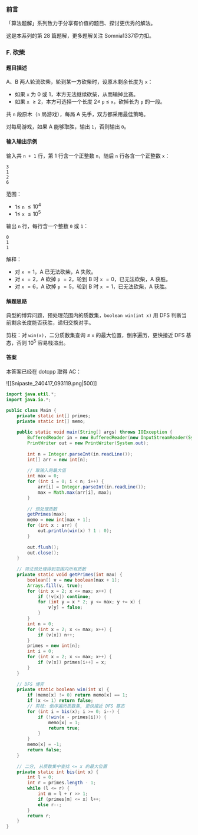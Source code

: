 ### 前言

「算法题解」系列致力于分享有价值的题目、探讨更优秀的解法。

这是本系列的第 28 篇题解，更多题解关注 Somnia1337@力扣。

### F. 砍柴

#### 题目描述

A、B 两人轮流砍柴，轮到某一方砍柴时，设原木剩余长度为 `x`：

- 如果 `x` 为 $0$ 或 $1$，本方无法继续砍柴，从而输掉比赛。
- 如果 `x` $\geqslant 2$，本方可选择一个长度 $2 \leqslant$ `p` $\leqslant$ `x`，砍掉长为 `p` 的一段。

共 `n` 段原木（`n` 局游戏），每局 A 先手，双方都采用最佳策略。

对每局游戏，如果 A 能够取胜，输出 `1`，否则输出 `0`。

#### 输入输出示例

输入共 `n + 1` 行，第 1 行含一个正整数 `n`，随后 `n` 行各含一个正整数 `x`：

```text
3
1
2
6
```

范围：

- $1 \leqslant$ `n` $\leqslant 10^4$
- $1 \leqslant$ `x` $\leqslant 10^5$

输出 `n` 行，每行含一个整数 `0` 或 `1`：

```text
0
1
1
```

解释：

- 对 `x` $= 1$，A 已无法砍柴，A 失败。
- 对 `x` $= 2$，A 砍掉 `p` $= 2$，轮到 B 时 `x` $= 0$，已无法砍柴，A 获胜。
- 对 `x` $= 6$，A 砍掉 `p` $= 5$，轮到 B 时 `x` $= 1$，已无法砍柴，A 获胜。

#### 解题思路

典型的博弈问题，预处理范围内的质数集，`boolean win(int x)` 用 DFS 判断当前剩余长度能否获胜，递归交换对手。

剪枝：对 `win(x)`，二分质数集查询 $\leqslant$ `x` 的最大位置，倒序遍历，更快接近 DFS 基态，否则 $10^5$ 容易栈溢出。

#### 答案

本答案已经在 dotcpp 取得 AC：

![[Snipaste_240417_093119.png|500]]

```java
import java.util.*;
import java.io.*;

public class Main {
    private static int[] primes;
    private static int[] memo;
    
    public static void main(String[] args) throws IOException {
        BufferedReader in = new BufferedReader(new InputStreamReader(System.in));
        PrintWriter out = new PrintWriter(System.out);
        
        int n = Integer.parseInt(in.readLine());
        int[] arr = new int[n];
        
        // 取输入的最大值
        int max = 0;
        for (int i = 0; i < n; i++) {
            arr[i] = Integer.parseInt(in.readLine());
            max = Math.max(arr[i], max);
        }
        
        // 预处理质数
        getPrimes(max);
        memo = new int[max + 1];
        for (int x : arr) {
            out.println(win(x) ? 1 : 0);
        }
        
        out.flush();
        out.close();
    }
    
    // 筛法预处理得到范围内所有质数
    private static void getPrimes(int max) {
        boolean[] v = new boolean[max + 1];
        Arrays.fill(v, true);
        for (int x = 2; x <= max; x++) {
            if (!v[x]) continue;
            for (int y = x * 2; y <= max; y += x) {
                v[y] = false;
            }
        }
        int n = 0;
        for (int x = 2; x <= max; x++) {
            if (v[x]) n++;
        }
        primes = new int[n];
        int i = 0;
        for (int x = 2; x <= max; x++) {
            if (v[x]) primes[i++] = x;
        }
    }
    
    // DFS 博弈
    private static boolean win(int x) {
        if (memo[x] != 0) return memo[x] == 1;
        if (x <= 1) return false;
        // 剪枝: 倒序遍历质数集, 更快接近 DFS 基态
        for (int i = bis(x); i >= 0; i--) {
            if (!win(x - primes[i])) {
                memo[x] = 1;
                return true;
            }
        }
        memo[x] = -1;
        return false;
    }
    
    // 二分, 从质数集中查找 <= x 的最大位置
    private static int bis(int x) {
        int l = 0;
        int r = primes.length - 1;
        while (l <= r) {
            int m = l + r >> 1;
            if (primes[m] <= x) l++;
            else r--;
        }
        return r;
    }
}
```